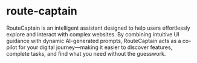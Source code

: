 # route-captain
RouteCaptain is an intelligent assistant designed to help users effortlessly explore and interact with complex websites. By combining intuitive UI guidance with dynamic AI-generated prompts, RouteCaptain acts as a co-pilot for your digital journey—making it easier to discover features, complete tasks, and find what you need without the guesswork.
